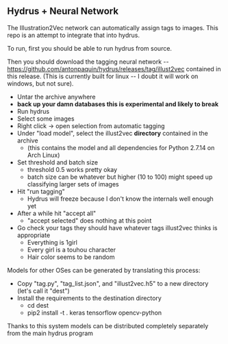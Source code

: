 ## Hydrus + Neural Network

The Illustration2Vec network can automatically assign tags to images. This repo is an attempt to integrate that into hydrus.

To run, first you should be able to run hydrus from source.

Then you should download the tagging neural network --
https://github.com/antonpaquin/hydrus/releases/tag/illust2vec
contained in this release.
(This is currently built for linux -- I doubt it will work on windows, but not sure).

- Untar the archive anywhere
- **back up your damn databases this is experimental and likely to break**
- Run hydrus
- Select some images
- Right click -> open selection from automatic tagging
- Under "load model", select the illust2vec **directory** contained in the archive
  - (this contains the model and all dependencies for Python 2.7.14 on Arch Linux)
- Set threshold and batch size
  - threshold 0.5 works pretty okay
  - batch size can be whatever but higher (10 to 100) might speed up classifying larger sets of images
- Hit "run tagging"
  - Hydrus will freeze because I don't know the internals well enough yet
- After a while hit "accept all"
  - "accept selected" does nothing at this point
- Go check your tags they should have whatever tags illust2vec thinks is appropriate
  - Everything is 1girl
  - Every girl is a touhou character
  - Hair color seems to be random

Models for other OSes can be generated by translating this process:
- Copy "tag.py", "tag_list.json", and "illust2vec.h5" to a new directory (let's call it "dest")
- Install the requirements to the destination directory
  - cd dest
  - pip2 install -t . keras tensorflow opencv-python
  
Thanks to this system models can be distributed completely separately from the main hydrus program
